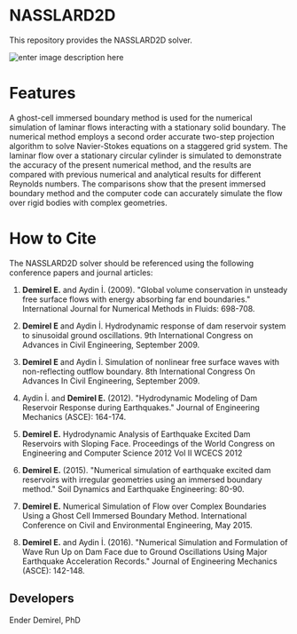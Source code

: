 # NASSLARD2D
This repository provides the NASSLARD2D solver.

![enter image description here](https://user-images.githubusercontent.com/30440239/129484757-7cd72e1f-9929-4c08-b5a1-fe8c4fda1190.png)

# Features

A ghost-cell immersed boundary method is used for the numerical simulation of laminar flows interacting with a stationary solid boundary. The numerical method employs a second order accurate two-step projection algorithm to solve Navier-Stokes equations on a staggered grid system. The laminar flow over a stationary circular cylinder is simulated to demonstrate the accuracy of the present numerical method, and the results are compared with previous numerical and analytical results for different Reynolds numbers. The comparisons show that the present immersed boundary method and the computer code can accurately simulate the flow over rigid bodies with complex geometries.

# How to Cite

The NASSLARD2D solver should be referenced using the following conference papers and journal articles:

1.  **Demirel E.** and Aydin İ. (2009). "Global volume conservation in unsteady free surface flows with energy absorbing far end boundaries." International Journal for Numerical Methods in Fluids: 698-708.
    
2.  **Demirel E** and Aydin İ. Hydrodynamic response of dam reservoir system to sinusoidal ground oscillations. 9th International Congress on Advances in Civil Engineering, September 2009.
    
3.  **Demirel E** and Aydin İ. Simulation of nonlinear free surface waves with non-reflecting outflow boundary. 8th International Congress On Advances In Civil Engineering, September 2009.
    
4.  Aydin İ. and **Demirel E.** (2012). "Hydrodynamic Modeling of Dam Reservoir Response during Earthquakes." Journal of Engineering Mechanics (ASCE): 164-174.
    
5.  **Demirel E.** Hydrodynamic Analysis of Earthquake Excited Dam Reservoirs with Sloping Face. Proceedings of the World Congress on Engineering and Computer Science 2012 Vol II WCECS 2012
    
6.  **Demirel E.** (2015). "Numerical simulation of earthquake excited dam reservoirs with irregular geometries using an immersed boundary method." Soil Dynamics and Earthquake Engineering: 80-90.
    
7.  **Demirel E.** Numerical Simulation of Flow over Complex Boundaries Using a Ghost Cell Immersed Boundary Method. International Conference on Civil and Environmental Engineering, May 2015.
    
8.  **Demirel E.** and Aydin İ. (2016). "Numerical Simulation and Formulation of Wave Run Up on Dam Face due to Ground Oscillations Using Major Earthquake Acceleration Records." Journal of Engineering Mechanics (ASCE): 142-148.

## Developers

Ender Demirel, PhD
